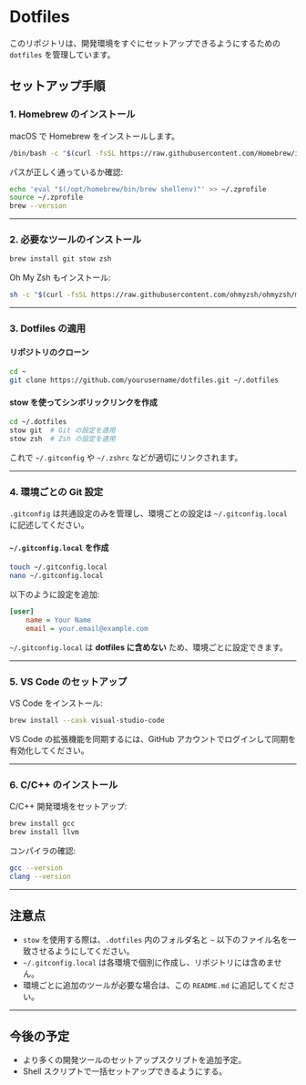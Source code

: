 # Dotfiles

このリポジトリは、開発環境をすぐにセットアップできるようにするための `dotfiles` を管理しています。

## セットアップ手順

### 1. Homebrew のインストール

macOS で Homebrew をインストールします。

```sh
/bin/bash -c "$(curl -fsSL https://raw.githubusercontent.com/Homebrew/install/HEAD/install.sh)"
```

パスが正しく通っているか確認:

```sh
echo 'eval "$(/opt/homebrew/bin/brew shellenv)"' >> ~/.zprofile
source ~/.zprofile
brew --version
```

---

### 2. 必要なツールのインストール

```sh
brew install git stow zsh
```

Oh My Zsh もインストール:

```sh
sh -c "$(curl -fsSL https://raw.githubusercontent.com/ohmyzsh/ohmyzsh/master/tools/install.sh)"
```

---

### 3. Dotfiles の適用

#### **リポジトリのクローン**

```sh
cd ~
git clone https://github.com/yourusername/dotfiles.git ~/.dotfiles
```

#### **stow を使ってシンボリックリンクを作成**

```sh
cd ~/.dotfiles
stow git  # Git の設定を適用
stow zsh  # Zsh の設定を適用
```

これで `~/.gitconfig` や `~/.zshrc` などが適切にリンクされます。

---

### 4. 環境ごとの Git 設定

`.gitconfig` は共通設定のみを管理し、環境ごとの設定は `~/.gitconfig.local` に記述してください。

#### **`~/.gitconfig.local` を作成**

```sh
touch ~/.gitconfig.local
nano ~/.gitconfig.local
```

以下のように設定を追加:

```ini
[user]
    name = Your Name
    email = your.email@example.com
```

`~/.gitconfig.local` は **dotfiles に含めない** ため、環境ごとに設定できます。

---

### 5. VS Code のセットアップ

VS Code をインストール:

```sh
brew install --cask visual-studio-code
```

VS Code の拡張機能を同期するには、GitHub アカウントでログインして同期を有効化してください。

---

### 6. C/C++ のインストール

C/C++ 開発環境をセットアップ:

```sh
brew install gcc
brew install llvm
```

コンパイラの確認:

```sh
gcc --version
clang --version
```

---

## 注意点

- `stow` を使用する際は、`.dotfiles` 内のフォルダ名と `~` 以下のファイル名を一致させるようにしてください。
- `~/.gitconfig.local` は各環境で個別に作成し、リポジトリには含めません。
- 環境ごとに追加のツールが必要な場合は、この `README.md` に追記してください。

---

## 今後の予定

- より多くの開発ツールのセットアップスクリプトを追加予定。
- Shell スクリプトで一括セットアップできるようにする。
